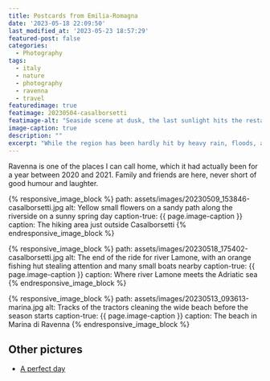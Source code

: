 ```yaml
---
title: Postcards from Emilia-Romagna
date: '2023-05-18 22:09:50'
last_modified_at: '2023-05-23 18:57:29'
featured-post: false
categories:
  - Photography
tags:
  - italy
  - nature
  - photography
  - ravenna
  - travel
featuredimage: true
featimage: 20230504-casalborsetti
featimage-alt: "Seaside scene at dusk, the last sunlight hits the restaurant at the end of the pier"
image-caption: true
description: ""
excerpt: "While the region has been hardly hit by heavy rain, floods, and landslides, I want to celebrate it with some pictures taken a few days before it all started."
---
```

Ravenna is one of the places I can call home, which it had actually been for a year between 2020 and 2021. Family and friends are here, never short of good humour and laughter.

{% responsive_image_block %}
  path: assets/images/20230509_153846-casalborsetti.jpg
  alt: Yellow small flowers on a sandy path along the riverside on a sunny spring day
  caption-true: {{ page.image-caption }}
  caption: The hiking area just outside Casalborsetti
{% endresponsive_image_block %}

{% responsive_image_block %}
  path: assets/images/20230518_175402-casalborsetti.jpg
  alt: The end of the ride for river Lamone, with an orange fishing hut stealing attention and many small boats nearby
  caption-true: {{ page.image-caption }}
  caption: Where river Lamone meets the Adriatic sea
{% endresponsive_image_block %}

{% responsive_image_block %}
  path: assets/images/20230513_093613-marina.jpg
  alt: Tracks of the tractors cleaning the wide beach before the season starts
  caption-true: {{ page.image-caption }}
  caption: The beach in Marina di Ravenna
{% endresponsive_image_block %}

## Other pictures

- [A perfect day](https://silviamaggidesign.com/photography/a-perfect-day/)